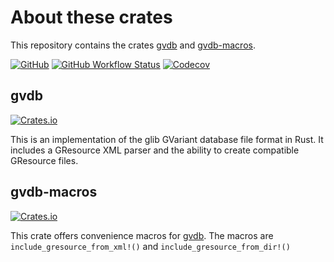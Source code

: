 # About these crates

This repository contains the crates [gvdb](https://github.com/felinira/gvdb-rs/blob/main/gvdb) and [gvdb-macros](https://github.com/felinira/gvdb-rs/blob/main/gvdb-macros).

[![GitHub](https://img.shields.io/github/license/felinira/gvdb-rs)](https://github.com/felinira/gvdb-rs/blob/main/LICENSE.md)
[![GitHub Workflow Status](https://img.shields.io/github/actions/workflow/status/felinira/gvdb-rs/ci.yml?branch=main)](https://github.com/felinira/gvdb-rs/actions/workflows/ci.yml)
[![Codecov](https://img.shields.io/codecov/c/github/felinira/gvdb-rs?token=YDF2YPLDIK)](https://codecov.io/gh/felinira/gvdb-rs)

## gvdb

[![Crates.io](https://img.shields.io/crates/v/gvdb)](https://crates.io/crates/gvdb)

This is an implementation of the glib GVariant database file format in Rust. It includes a GResource XML parser and the ability to create compatible GResource files.

## gvdb-macros

[![Crates.io](https://img.shields.io/crates/v/gvdb-macros)](https://crates.io/crates/gvdb-macros)

This crate offers convenience macros for [gvdb](https://crates.io/crates/gvdb).
The macros are `include_gresource_from_xml!()` and `include_gresource_from_dir!()`
